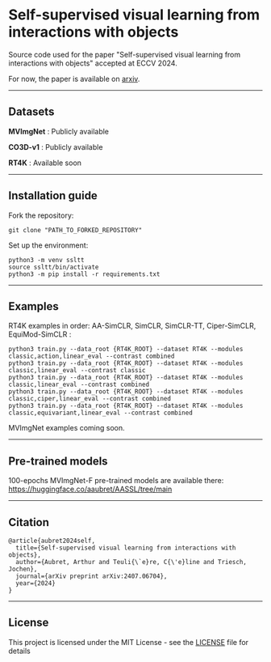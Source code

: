# Self-supervised visual learning from interactions with objects

Source code used for the paper "Self-supervised visual learning from interactions with objects" accepted at ECCV 2024.


For now, the paper is available on [arxiv](https://arxiv.org/pdf/2407.06704).

---
## Datasets

**MVImgNet** : Publicly available

**CO3D-v1** : Publicly available

**RT4K** : Available soon

---
## Installation guide

Fork the repository: 

`git clone "PATH_TO_FORKED_REPOSITORY"`

Set up the environment:

```commandline
python3 -m venv ssltt
source ssltt/bin/activate
python3 -m pip install -r requirements.txt
```
---
## Examples

RT4K examples in order: AA-SimCLR, SimCLR, SimCLR-TT, Ciper-SimCLR, EquiMod-SimCLR :
```
python3 train.py --data_root {RT4K_ROOT} --dataset RT4K --modules classic,action,linear_eval --contrast combined
python3 train.py --data_root {RT4K_ROOT} --dataset RT4K --modules classic,linear_eval --contrast classic
python3 train.py --data_root {RT4K_ROOT} --dataset RT4K --modules classic,linear_eval --contrast combined
python3 train.py --data_root {RT4K_ROOT} --dataset RT4K --modules classic,ciper,linear_eval --contrast combined
python3 train.py --data_root {RT4K_ROOT} --dataset RT4K --modules classic,equivariant,linear_eval --contrast combined
```

MVImgNet examples coming soon.

---
## Pre-trained models

100-epochs MVImgNet-F pre-trained models are available there:
https://huggingface.co/aaubret/AASSL/tree/main

 ---
## Citation
```commandline
@article{aubret2024self,
  title={Self-supervised visual learning from interactions with objects},
  author={Aubret, Arthur and Teuli{\`e}re, C{\'e}line and Triesch, Jochen},
  journal={arXiv preprint arXiv:2407.06704},
  year={2024}
}
```

---
## License

This project is licensed under the MIT License - see the [LICENSE](LICENSE) file for details